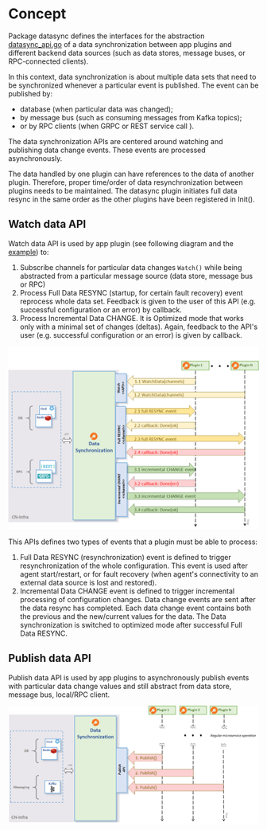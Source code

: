 # Concept
Package datasync defines the interfaces for the abstraction [datasync_api.go](datasync_api.go)
of  a data synchronization between app plugins and different backend data sources 
(such as data stores, message buses, or RPC-connected clients).

In this context, data synchronization is about multiple data sets 
that need to be synchronized whenever a particular event is published. 
The event can be published by:
- database (when particular data was changed); 
- by message bus (such as consuming messages from Kafka topics); 
- or by RPC clients (when GRPC or REST service call ).

The data synchronization APIs are centered around watching 
and publishing data change events. These events are processed asynchronously.

The data handled by one plugin can have references to the data of another plugin. 
Therefore, proper time/order of data resynchronization between plugins needs to be maintained. The datasync plugin
initiates full data resync in the same order as the other plugins have been registered in Init().
  
## Watch data API
Watch data API is used by app plugin (see following diagram and the [example](../examples/datasync_watch_etcd)) to:
1. Subscribe channels for particular data changes `Watch()` 
while being abstracted from a particular message source (data store, message bus or RPC)
2. Process Full Data RESYNC (startup, for certain fault recovery) event reprocess whole data set.
   Feedback is given to the user of this API (e.g. successful configuration or an error) by callback.
3. Process Incremental Data CHANGE. It is Optimized mode that 
   works only with a minimal set of changes (deltas).
   Again, feedback to the API's user (e.g. successful configuration or an error) is given by callback.

![datasync](../docs/imgs/datasync_watch.png)

This APIs defines two types of events that a plugin must be able to process:
1. Full Data RESYNC (resynchronization) event is defined to trigger
   resynchronization of the whole configuration. This event is used
   after agent start/restart, or for fault recovery (when agent's connectivity to an
   external data source is lost and restored).
2. Incremental Data CHANGE event is defined to trigger incremental processing of
   configuration changes. Data change events are sent after the data
   resync has completed. Each data change event contains both the
   previous and the new/current values for the data. The Data synchronization 
   is switched to optimized mode after successful Full Data RESYNC. 

## Publish data API

Publish data API is used by app plugins to asynchronously publish events 
with particular data change values and still abstract from data store, message bus, local/RPC client.

![datasync publish](../docs/imgs/datasync_pub.png)
